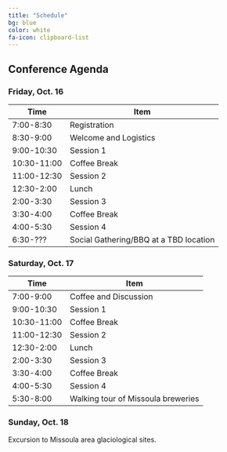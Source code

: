 ```yaml
---
title: "Schedule"
bg: blue
color: white
fa-icon: clipboard-list
---
```


## Conference Agenda

### Friday, Oct. 16

| **Time**      | **Item** |
| --------- | ------------ |
| 7:00-8:30 | Registration |
| 8:30-9:00 | Welcome and Logistics |
| 9:00-10:30 | Session 1 |
| 10:30-11:00 | Coffee Break |
| 11:00-12:30 | Session 2 |
| 12:30-2:00 | Lunch |
| 2:00-3:30 | Session 3 |
| 3:30-4:00 | Coffee Break |
| 4:00-5:30 | Session 4 |
| 6:30-??? | Social Gathering/BBQ at a TBD location |

### Saturday, Oct. 17

| **Time**      | **Item**         |
| --------- | ------------ |
| 7:00-9:00 | Coffee and Discussion |
| 9:00-10:30 | Session 1 |
| 10:30-11:00 | Coffee Break |
| 11:00-12:30 | Session 2 |
| 12:30-2:00 | Lunch |
| 2:00-3:30 | Session 3 |
| 3:30-4:00 | Coffee Break |
| 4:00-5:30 | Session 4 |
| 5:30-8:00 | Walking tour of Missoula breweries |

### Sunday, Oct. 18
Excursion to Missoula area glaciological sites.



 



